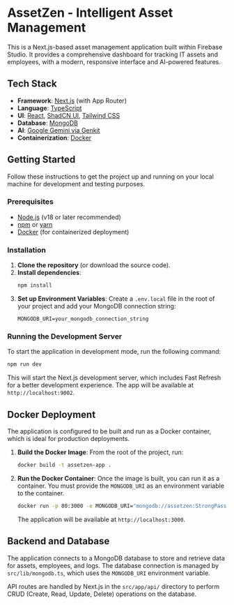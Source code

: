# AssetZen - Intelligent Asset Management

This is a Next.js-based asset management application built within Firebase Studio. It provides a comprehensive dashboard for tracking IT assets and employees, with a modern, responsive interface and AI-powered features.

## Tech Stack

- **Framework**: [Next.js](https://nextjs.org/) (with App Router)
- **Language**: [TypeScript](https://www.typescriptlang.org/)
- **UI**: [React](https://reactjs.org/), [ShadCN UI](https://ui.shadcn.com/), [Tailwind CSS](https://tailwindcss.com/)
- **Database**: [MongoDB](https://www.mongodb.com/)
- **AI**: [Google Gemini via Genkit](https://firebase.google.com/docs/genkit)
- **Containerization**: [Docker](https://www.docker.com/)

## Getting Started

Follow these instructions to get the project up and running on your local machine for development and testing purposes.

### Prerequisites

- [Node.js](https://nodejs.org/) (v18 or later recommended)
- [npm](https://www.npmjs.com/) or [yarn](https://yarnpkg.com/)
- [Docker](https://www.docker.com/) (for containerized deployment)

### Installation

1.  **Clone the repository** (or download the source code).
2.  **Install dependencies**:
    ```bash
    npm install
    ```
3.  **Set up Environment Variables**:
    Create a `.env.local` file in the root of your project and add your MongoDB connection string:
    ```
    MONGODB_URI=your_mongodb_connection_string
    ```

### Running the Development Server

To start the application in development mode, run the following command:

```bash
npm run dev
```

This will start the Next.js development server, which includes Fast Refresh for a better development experience. The app will be available at `http://localhost:9002`.

## Docker Deployment

The application is configured to be built and run as a Docker container, which is ideal for production deployments.

1.  **Build the Docker Image**:
    From the root of the project, run:
    ```bash
    docker build -t assetzen-app .
    ```

2.  **Run the Docker Container**:
    Once the image is built, you can run it as a container. You must provide the `MONGODB_URI` as an environment variable to the container.
    ```bash
    docker run -p 80:3000 -e MONGODB_URI="mongodb://assetzen:StrongPassword123@192.168.2.6:27017/assetzen?authSource=admin" assetzen-app
    ```
    The application will be available at `http://localhost:3000`.

## Backend and Database

The application connects to a MongoDB database to store and retrieve data for assets, employees, and logs. The database connection is managed by `src/lib/mongodb.ts`, which uses the `MONGODB_URI` environment variable.

API routes are handled by Next.js in the `src/app/api/` directory to perform CRUD (Create, Read, Update, Delete) operations on the database.

